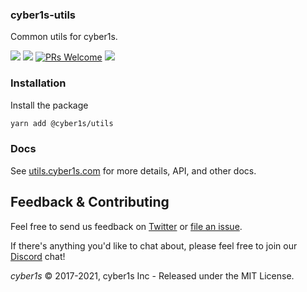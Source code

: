 ### cyber1s-utils

Common utils for cyber1s.

![](https://img.shields.io/npm/v/@cyber1s/utils?style=flat)
![](https://img.shields.io/npm/dt/@cyber1s/utils.svg)
[![PRs Welcome](https://img.shields.io/badge/PRs-welcome-brightgreen.svg)](http://makeapullrequest.com)
![](https://img.shields.io/npm/l/@cyber1s/utils)

### Installation

Install the package

```sh
yarn add @cyber1s/utils
```

### Docs

See [utils.cyber1s.com](https://utils.cyber1s.com) for more details, API, and other docs.

## Feedback & Contributing

Feel free to send us feedback on [Twitter](https://twitter.com/cyber1sapp) or [file an issue](https://github.com/cyber1s/utils/issues).

If there's anything you'd like to chat about, please feel free to join our [Discord](https://discord.gg/cJXdrwS) chat!

_cyber1s_ &copy; 2017-2021, cyber1s Inc - Released under the MIT License.
